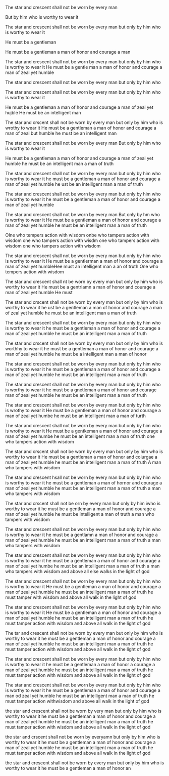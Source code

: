 The star and crescent shall not be worn by every man

But by him who is worthy to wear it


The star and crescent shall not be worn by every man but only by him who is worthy to wear it


He must be a gentleman

He must be a gentleman a man of honor and courage a man 


The star and crescent shall not be worn by every man but only by him who is worthy to wear it He must be a gentle man a man of honor and courage a man of zeal yet humble



The star and crescent shall not be worn by every man but only by him who

The star and crescent shall not be worn by every man but only by him who is worthy to wear it

He must be a gentleman a man of honor and courage a man of zeal yet hujble
He must be an intelligent man


The star and crscent shall not be worn by every man but only by him who is wrothy to wear it He must be a gentleman a man of honor and courage a man of zeal but humble he must be an intelligent man

The star and crescent shall not be worn by every man
But only by him who is worthy to wear it

He must be a gentleman a man of honor and courage a man of zeal yet humble he must be an intelligent man a man of truth


The star and crescent shall not be worn by every man but only by him who is worthy to wear it he must be a gentleman a man of honor and courage a man of zeal yet humble he ust be an intelligent man a man of truth


The star and crescent shall not be worn by every man but only by him who is worthy to wear it he must be a gentleman a man of honor and courage a man of zeal yet humble



The star and crescent shall not be worn by every man
But only by hm who is worthy to wear it
He must be a gentleman a man of honor and courage a man of zeal yet humble he must be an intelligent man a man of truth


OIne who tempers action with wisdom
onbe who tampers action with wisdom one who tampers action with wisdm one who tampers action with wisdom one who tampers action with wisdom

The star and crescent shall not be worn by every man but only by him who is worthy to wear it He must be a gentlerman a man of honor and courage a man of zeal yet humbleHee must an intelligent man a an of truth One who tempers action with wisdom



The star and crescent shall nt be worn by every man but only by him who is worthy to wear it He must be a gentrlamn a man of honor and courage a man of zeal yet humble He must 

The star and crscent shall not be worn by every man but only by him who is worthy to wear it he ust be a gentleman a man of honor and courage a man of zeal yet humble he must be an intelligent man a man of truth



The star and crescent shall not be worn by every man
but only by him who is worthy to wear it he must be a gentleman a man of honor and courage a man of zeal yet humble he must be an intelligent man a man of truth


The star and crscent shall not be worn by every man but only by him who is worthhy to wear it he must be a gentleman a man of honor and courage a man of zeal yet humble he must be a intelligent man a man of honor


The star and crescent shall not be worn by every man but only by him who is worthy to wear it he must be a gentleman a man of honor and courage a man of zeal yet humble he must be an intelligent man a man of truth


The star and crescent shall not be worn by every man but only by him who is worthy to wear it he must be a gnetleman a man of honor and courage man of zeal yet humble he must be an intelligent man a man of truth

The star and crescent shall not be worn by every man but only by him who is wrothy to wear it
He must be a gentleman a man of honor and courage a man of zeal yet humbe he must be an intelligent man a man of turth



The star and crescent shall not be worn by every man but only by him who is wrothy to wear it He must be a gentkeman a man of honor and courage a man of zeal yet humbe he must be an intelligent man a man of truth one who tampers action with wisdom



The star and crscent shall not be worn by every man but only by him who is worthy to wear it He must be a gentleman a man of honor and coiurgae a man of zeal yet humble he must be an intelligent man a man of truth
A man who tampers with wisdom




The star and crescent hsall not be worn by every man but only by him who is worthy to wear it he must be a gentleman a man of hornor and courage a man of zeal yet humble he must be an intelligent man a man of truth a man who tampers with wisdom


The star and crscent shall not be orn by every man but only by him iwho is worthy to wear it he must be a gentleman a man of honor and courage a man of zeal yet humble he must be intelligent a man of truth a man who tampers with wisdom




The star and crescent shall not be worn by every man but only by him who is worthy to wear it he must be a gentlamn a man of honor and courage a man of zeal yet humble he must be an intelligent man a man of truth a man who tampers with wisdom



The star and crescent shall not be worn by every man but only by him who is worthy to wear it he must be a gentleman a man of honor and courage a man of zeal yet humbe he must be an intelligent man a man of truth a man who tampers with wisdom and above all else walks in the light of god


The star and crescent shall not be worn by every man but only by him who is worthy to wear it He must be a gentleman a man of  honor and courage a man of zeal yet humble he must be an intelligent man a man of truth he must tamper with wisdom and above all walk in the light of god


The star and crescent shall not be worn by every man but only by him who is worthy to wear it He must be a gentleman a man of honor and courage a man of zeal yet humble he must be an intelligent man a man of truth he must tamper action with wisdom and above all walk in the light of god


The tsr and crescent shall not be worn by every man but only by him who is worthy to wear it he must be a gentleman a man of honor and courage a man of zeal yet humble he must be an intelligent man a man of truth he must tamper action with wisdom and above all walk in the light of god


The star and crescent shall not be worn by every man but only by him who is worthy to wear it he must be a gentleman a man of honor a courage a man of zeal yet humble he must be an intelligent man a man of truth he must tamper action with wisdom and above all walk in the light of god

The star and crescent shall not be worn by every man but only by him who is worthy to wear it he must be a gentleman a man of honor and courage a man od zeal yet humble he must be an intelligent man a man of truth he must tamper action withwisdom and above all walk in the light of god

the star and crescent shall not be worn by very man but only by him who is worthy to wear it he must be a gentleman a man of honor and courage a man of zeal yet humble he must be an intelligent man a man of truth he must tamper action with wisdom and above all walk in the light of god

the star and crscent shall not be worn by everyamn but only by him who is worthy to wear it he must be a gentleman a man of honor and courage a man of zeal yet humble he must be an intelligent man a man of truth he must tamper action with wisdom and above all walk in the light of god

the star and crescent shall not be worn by every man but only by him who is worthy to wear it he must be a gentleman a man of honor an